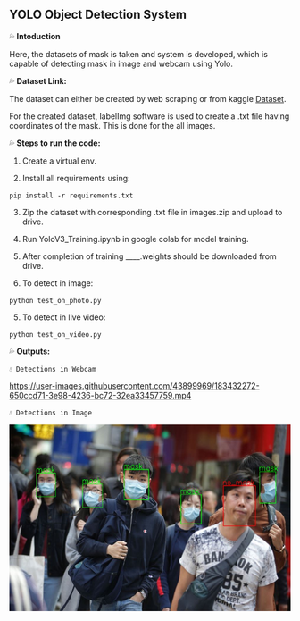 ## **YOLO Object Detection System**

💦 **Intoduction**

Here, the datasets of mask is taken and system is developed, which is capable of detecting mask in image and webcam using Yolo. 

💦 **Dataset Link:**

The dataset can either be created by web scraping or from kaggle
[Dataset](https://www.kaggle.com/datasets/aditya276/face-mask-dataset-yolo-format).

For the created dataset, labelImg software is used to create a .txt file having coordinates of the mask. This is done for the all images.


💦 **Steps to run the code:**
1. Create a virtual env.

2. Install all requirements using:
```
pip install -r requirements.txt 
```
3. Zip the dataset with corresponding .txt file in images.zip and upload to drive.
 
4. Run YoloV3_Training.ipynb in google colab for model training.

5. After completion of training ____.weights should be downloaded from drive.

6. To detect in image:
```
python test_on_photo.py
```  

5. To detect in live video:
```
python test_on_video.py
```

💦 **Outputs:**


    💧 Detections in Webcam

https://user-images.githubusercontent.com/43899969/183432272-650ccd71-3e98-4236-bc72-32ea33457759.mp4



    💧 Detections in Image

![image](https://raw.githubusercontent.com/rravii/YOLO_Object-Mask-_Detection_System/master/photo.JPG)

